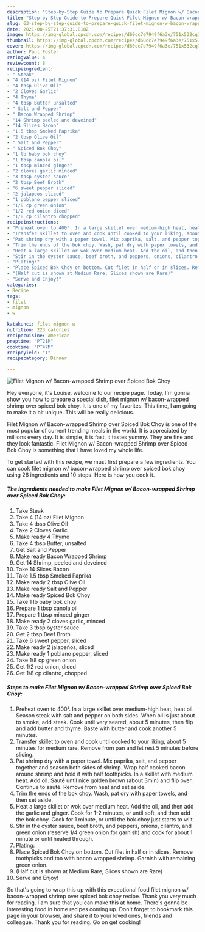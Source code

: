 ```yaml
---
description: "Step-by-Step Guide to Prepare Quick Filet Mignon w/ Bacon-wrapped Shrimp over Spiced Bok Choy"
title: "Step-by-Step Guide to Prepare Quick Filet Mignon w/ Bacon-wrapped Shrimp over Spiced Bok Choy"
slug: 63-step-by-step-guide-to-prepare-quick-filet-mignon-w-bacon-wrapped-shrimp-over-spiced-bok-choy
date: 2021-08-25T21:37:31.818Z
image: https://img-global.cpcdn.com/recipes/d60cc7e7949f6a3e/751x532cq70/filet-mignon-w-bacon-wrapped-shrimp-over-spiced-bok-choy-recipe-main-photo.jpg
thumbnail: https://img-global.cpcdn.com/recipes/d60cc7e7949f6a3e/751x532cq70/filet-mignon-w-bacon-wrapped-shrimp-over-spiced-bok-choy-recipe-main-photo.jpg
cover: https://img-global.cpcdn.com/recipes/d60cc7e7949f6a3e/751x532cq70/filet-mignon-w-bacon-wrapped-shrimp-over-spiced-bok-choy-recipe-main-photo.jpg
author: Paul Foster
ratingvalue: 4
reviewcount: 8
recipeingredient:
- " Steak"
- "4 (14 oz) Filet Mignon"
- "4 tbsp Olive Oil"
- "2 Cloves Garlic"
- "4 Thyme"
- "4 tbsp Butter unsalted"
- " Salt and Pepper"
- " Bacon Wrapped Shrimp"
- "14 Shrimp peeled and deveined"
- "14 Slices Bacon"
- "1.5 tbsp Smoked Paprika"
- "2 tbsp Olive Oil"
- " Salt and Pepper"
- " Spiced Bok Choy"
- "1 lb baby bok choy"
- "1 tbsp canola oil"
- "1 tbsp minced ginger"
- "2 cloves garlic minced"
- "3 tbsp oyster sauce"
- "2 tbsp Beef Broth"
- "6 sweet pepper sliced"
- "2 jalapeos sliced"
- "1 poblano pepper sliced"
- "1/8 cp green onion"
- "1/2 red onion diced"
- "1/8 cp cilantro chopped"
recipeinstructions:
- "Preheat oven to 400°. In a large skillet over medium-high heat, heat oil. Season steak with salt and pepper on both sides. When oil is just about to smoke, add steak. Cook until very seared, about 5 minutes, then flip and add butter and thyme. Baste with butter and cook another 5 minutes."
- "Transfer skillet to oven and cook until cooked to your liking, about 5 minutes for medium rare. Remove from pan and let rest 5 minutes before slicing."
- "Pat shrimp dry with a paper towel. Mix paprika, salt, and pepper together and season both sides of shrimp. Wrap half cooked bacon around shrimp and hold it with half toothpicks. In a skillet with medium heat. Add oil. Sauté until nice golden brown (about 3min) and flip over. Continue to sauté. Remove from heat and set aside."
- "Trim the ends of the bok choy. Wash, pat dry with paper towels, and then set aside."
- "Heat a large skillet or wok over medium heat. Add the oil, and then add the garlic and ginger. Cook for 1-2 minutes, or until soft, and then add the bok choy. Cook for 1 minute, or until the bok choy just starts to wilt."
- "Stir in the oyster sauce, beef broth, and peppers, onions, cilantro, and green onion (reserve 1/4 green onion for garnish) and cook for about 1 minute or until heated through."
- "Plating:"
- "Place Spiced Bok Choy on bottom. Cut filet in half or in slices. Remove toothpicks and too with bacon wrapped shrimp. Garnish with remaining green onion."
- "(Half cut is shown at Medium Rare; Slices shown are Rare)"
- "Serve and Enjoy!"
categories:
- Recipe
tags:
- filet
- mignon
- w

katakunci: filet mignon w 
nutrition: 223 calories
recipecuisine: American
preptime: "PT21M"
cooktime: "PT47M"
recipeyield: "1"
recipecategory: Dinner

---
```



![Filet Mignon w/ Bacon-wrapped Shrimp over Spiced Bok Choy](https://img-global.cpcdn.com/recipes/d60cc7e7949f6a3e/751x532cq70/filet-mignon-w-bacon-wrapped-shrimp-over-spiced-bok-choy-recipe-main-photo.jpg)

Hey everyone, it's Louise, welcome to our recipe page. Today, I'm gonna show you how to prepare a special dish, filet mignon w/ bacon-wrapped shrimp over spiced bok choy. It is one of my favorites. This time, I am going to make it a bit unique. This will be really delicious.

Filet Mignon w/ Bacon-wrapped Shrimp over Spiced Bok Choy is one of the most popular of current trending meals in the world. It is appreciated by millions every day. It is simple, it is fast, it tastes yummy. They are fine and they look fantastic. Filet Mignon w/ Bacon-wrapped Shrimp over Spiced Bok Choy is something that I have loved my whole life.




To get started with this recipe, we must first prepare a few ingredients. You can cook filet mignon w/ bacon-wrapped shrimp over spiced bok choy using 26 ingredients and 10 steps. Here is how you cook it.

<!--inarticleads1-->

##### The ingredients needed to make Filet Mignon w/ Bacon-wrapped Shrimp over Spiced Bok Choy:

1. Take  Steak
1. Take 4 (14 oz) Filet Mignon
1. Take 4 tbsp Olive Oil
1. Take 2 Cloves Garlic
1. Make ready 4 Thyme
1. Take 4 tbsp Butter, unsalted
1. Get  Salt and Pepper
1. Make ready  Bacon Wrapped Shrimp
1. Get 14 Shrimp, peeled and deveined
1. Take 14 Slices Bacon
1. Take 1.5 tbsp Smoked Paprika
1. Make ready 2 tbsp Olive Oil
1. Make ready  Salt and Pepper
1. Make ready  Spiced Bok Choy
1. Take 1 lb baby bok choy
1. Prepare 1 tbsp canola oil
1. Prepare 1 tbsp minced ginger
1. Make ready 2 cloves garlic, minced
1. Take 3 tbsp oyster sauce
1. Get 2 tbsp Beef Broth
1. Take 6 sweet pepper, sliced
1. Make ready 2 jalapeños, sliced
1. Make ready 1 poblano pepper, sliced
1. Take 1/8 cp green onion
1. Get 1/2 red onion, diced
1. Get 1/8 cp cilantro, chopped




<!--inarticleads2-->

##### Steps to make Filet Mignon w/ Bacon-wrapped Shrimp over Spiced Bok Choy:

1. Preheat oven to 400°. In a large skillet over medium-high heat, heat oil. Season steak with salt and pepper on both sides. When oil is just about to smoke, add steak. Cook until very seared, about 5 minutes, then flip and add butter and thyme. Baste with butter and cook another 5 minutes.
1. Transfer skillet to oven and cook until cooked to your liking, about 5 minutes for medium rare. Remove from pan and let rest 5 minutes before slicing.
1. Pat shrimp dry with a paper towel. Mix paprika, salt, and pepper together and season both sides of shrimp. Wrap half cooked bacon around shrimp and hold it with half toothpicks. In a skillet with medium heat. Add oil. Sauté until nice golden brown (about 3min) and flip over. Continue to sauté. Remove from heat and set aside.
1. Trim the ends of the bok choy. Wash, pat dry with paper towels, and then set aside.
1. Heat a large skillet or wok over medium heat. Add the oil, and then add the garlic and ginger. Cook for 1-2 minutes, or until soft, and then add the bok choy. Cook for 1 minute, or until the bok choy just starts to wilt.
1. Stir in the oyster sauce, beef broth, and peppers, onions, cilantro, and green onion (reserve 1/4 green onion for garnish) and cook for about 1 minute or until heated through.
1. Plating:
1. Place Spiced Bok Choy on bottom. Cut filet in half or in slices. Remove toothpicks and too with bacon wrapped shrimp. Garnish with remaining green onion.
1. (Half cut is shown at Medium Rare; Slices shown are Rare)
1. Serve and Enjoy!




So that's going to wrap this up with this exceptional food filet mignon w/ bacon-wrapped shrimp over spiced bok choy recipe. Thank you very much for reading. I am sure that you can make this at home. There's gonna be interesting food in home recipes coming up. Don't forget to bookmark this page in your browser, and share it to your loved ones, friends and colleague. Thank you for reading. Go on get cooking!
